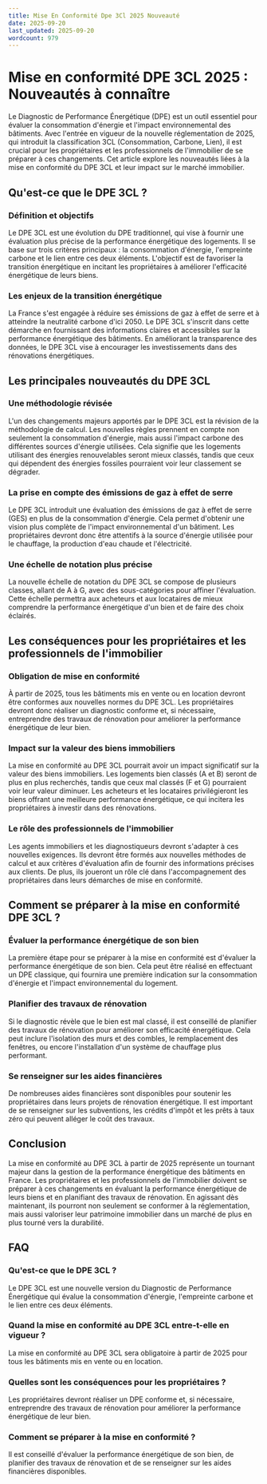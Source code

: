 ```yaml
---
title: Mise En Conformité Dpe 3Cl 2025 Nouveauté
date: 2025-09-20
last_updated: 2025-09-20
wordcount: 979
---
```


# Mise en conformité DPE 3CL 2025 : Nouveautés à connaître

Le Diagnostic de Performance Énergétique (DPE) est un outil essentiel pour évaluer la consommation d'énergie et l'impact environnemental des bâtiments. Avec l'entrée en vigueur de la nouvelle réglementation de 2025, qui introduit la classification 3CL (Consommation, Carbone, Lien), il est crucial pour les propriétaires et les professionnels de l'immobilier de se préparer à ces changements. Cet article explore les nouveautés liées à la mise en conformité du DPE 3CL et leur impact sur le marché immobilier.

## Qu'est-ce que le DPE 3CL ?

### Définition et objectifs

Le DPE 3CL est une évolution du DPE traditionnel, qui vise à fournir une évaluation plus précise de la performance énergétique des logements. Il se base sur trois critères principaux : la consommation d'énergie, l'empreinte carbone et le lien entre ces deux éléments. L'objectif est de favoriser la transition énergétique en incitant les propriétaires à améliorer l'efficacité énergétique de leurs biens.

### Les enjeux de la transition énergétique

La France s'est engagée à réduire ses émissions de gaz à effet de serre et à atteindre la neutralité carbone d'ici 2050. Le DPE 3CL s'inscrit dans cette démarche en fournissant des informations claires et accessibles sur la performance énergétique des bâtiments. En améliorant la transparence des données, le DPE 3CL vise à encourager les investissements dans des rénovations énergétiques.

## Les principales nouveautés du DPE 3CL

### Une méthodologie révisée

L'un des changements majeurs apportés par le DPE 3CL est la révision de la méthodologie de calcul. Les nouvelles règles prennent en compte non seulement la consommation d'énergie, mais aussi l'impact carbone des différentes sources d'énergie utilisées. Cela signifie que les logements utilisant des énergies renouvelables seront mieux classés, tandis que ceux qui dépendent des énergies fossiles pourraient voir leur classement se dégrader.

### La prise en compte des émissions de gaz à effet de serre

Le DPE 3CL introduit une évaluation des émissions de gaz à effet de serre (GES) en plus de la consommation d'énergie. Cela permet d'obtenir une vision plus complète de l'impact environnemental d'un bâtiment. Les propriétaires devront donc être attentifs à la source d'énergie utilisée pour le chauffage, la production d'eau chaude et l'électricité.

### Une échelle de notation plus précise

La nouvelle échelle de notation du DPE 3CL se compose de plusieurs classes, allant de A à G, avec des sous-catégories pour affiner l'évaluation. Cette échelle permettra aux acheteurs et aux locataires de mieux comprendre la performance énergétique d'un bien et de faire des choix éclairés.

## Les conséquences pour les propriétaires et les professionnels de l'immobilier

### Obligation de mise en conformité

À partir de 2025, tous les bâtiments mis en vente ou en location devront être conformes aux nouvelles normes du DPE 3CL. Les propriétaires devront donc réaliser un diagnostic conforme et, si nécessaire, entreprendre des travaux de rénovation pour améliorer la performance énergétique de leur bien.

### Impact sur la valeur des biens immobiliers

La mise en conformité au DPE 3CL pourrait avoir un impact significatif sur la valeur des biens immobiliers. Les logements bien classés (A et B) seront de plus en plus recherchés, tandis que ceux mal classés (F et G) pourraient voir leur valeur diminuer. Les acheteurs et les locataires privilégieront les biens offrant une meilleure performance énergétique, ce qui incitera les propriétaires à investir dans des rénovations.

### Le rôle des professionnels de l'immobilier

Les agents immobiliers et les diagnostiqueurs devront s'adapter à ces nouvelles exigences. Ils devront être formés aux nouvelles méthodes de calcul et aux critères d'évaluation afin de fournir des informations précises aux clients. De plus, ils joueront un rôle clé dans l'accompagnement des propriétaires dans leurs démarches de mise en conformité.

## Comment se préparer à la mise en conformité DPE 3CL ?

### Évaluer la performance énergétique de son bien

La première étape pour se préparer à la mise en conformité est d'évaluer la performance énergétique de son bien. Cela peut être réalisé en effectuant un DPE classique, qui fournira une première indication sur la consommation d'énergie et l'impact environnemental du logement.

### Planifier des travaux de rénovation

Si le diagnostic révèle que le bien est mal classé, il est conseillé de planifier des travaux de rénovation pour améliorer son efficacité énergétique. Cela peut inclure l'isolation des murs et des combles, le remplacement des fenêtres, ou encore l'installation d'un système de chauffage plus performant.

### Se renseigner sur les aides financières

De nombreuses aides financières sont disponibles pour soutenir les propriétaires dans leurs projets de rénovation énergétique. Il est important de se renseigner sur les subventions, les crédits d'impôt et les prêts à taux zéro qui peuvent alléger le coût des travaux.

## Conclusion

La mise en conformité au DPE 3CL à partir de 2025 représente un tournant majeur dans la gestion de la performance énergétique des bâtiments en France. Les propriétaires et les professionnels de l'immobilier doivent se préparer à ces changements en évaluant la performance énergétique de leurs biens et en planifiant des travaux de rénovation. En agissant dès maintenant, ils pourront non seulement se conformer à la réglementation, mais aussi valoriser leur patrimoine immobilier dans un marché de plus en plus tourné vers la durabilité.

## FAQ

### Qu'est-ce que le DPE 3CL ?

Le DPE 3CL est une nouvelle version du Diagnostic de Performance Énergétique qui évalue la consommation d'énergie, l'empreinte carbone et le lien entre ces deux éléments.

### Quand la mise en conformité au DPE 3CL entre-t-elle en vigueur ?

La mise en conformité au DPE 3CL sera obligatoire à partir de 2025 pour tous les bâtiments mis en vente ou en location.

### Quelles sont les conséquences pour les propriétaires ?

Les propriétaires devront réaliser un DPE conforme et, si nécessaire, entreprendre des travaux de rénovation pour améliorer la performance énergétique de leur bien.

### Comment se préparer à la mise en conformité ?

Il est conseillé d'évaluer la performance énergétique de son bien, de planifier des travaux de rénovation et de se renseigner sur les aides financières disponibles.